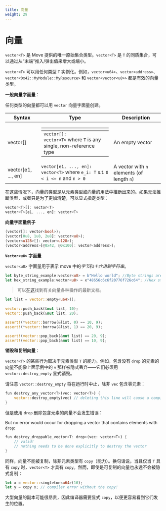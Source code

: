 ```yaml
---
title: 向量
weight: 29
---
```


# 向量

`vector<T>` 是 Move 提供的唯一原始集合类型。`vector<T>` 是 `T` 的同质集合，可以通过从“末端”推入/弹出值来增大或缩小。

`vector<T>` 可以用任何类型 `T` 实例化。例如，`vector<u64>`、`vector<address>`、`vector<0x42::MyModule::MyResource>` 和 `vector<vector<u8>>` 都是有效的向量类型。

**一般向量字面量**：

任何类型的向量都可以用 `vector` 向量字面量创建。

<!-- # Vector

`vector<T>` is the only primitive collection type provided by Move. A `vector<T>` is a homogenous collection of `T`'s that can grow or shrink by pushing/popping values off the "end".

A `vector<T>` can be instantiated with any type `T`. For example, `vector<u64>`, `vector<address>`, `vector<0x42::MyModule::MyResource>`, and `vector<vector<u8>>` are all valid vector types.

**General `vector` literals:**

Vectors of any type can be created with `vector` literals. -->

| Syntax               | Type                                                                                                                                                                                             | Description                                |
| -------------------- | ------------------------------------------------------------------------------------------------------------------------------------------------------------------------------------------------ | ------------------------------------------ |
| vector\[]            | <table data-header-hidden><thead><tr><th></th></tr></thead><tbody><tr><td><code>vector[]: vector&#x3C;T></code> where <code>T</code> is any single, non-reference type</td></tr></tbody></table> | An empty vector                            |
| vector\[e1, ..., en] | `vector[e1, ..., en]: vector<T>` where `e_i: T` s.t. `0 < i <= n` and `n > 0`                                                                                                                    | A vector with `n` elements (of length `n`) |

在这些情况下，向量的类型是从元素类型或向量的用法中推断出来的。如果无法推断类型，或者只是为了更加清楚，可以显式指定类型：

<!-- In these cases, the type of the `vector` is inferred, either from the element type or from the vector's usage. If the type cannot be inferred, or simply for added clarity, the type can be specified explicitly: -->

```rust
vector<T>[]: vector<T>
vector<T>[e1, ..., en]: vector<T>
```

**向量字面量例子**

```rust
(vector[]: vector<bool>);
(vector[0u8, 1u8, 2u8]: vector<u8>);
(vector<u128>[]: vector<u128>);
(vector<address>[@0x42, @0x100]: vector<address>);
```

**`Vector<u8>` 字面量**

<!-- `vector<u8>` literals are used to represent _byte_ and _hex strings_ in move. -->

`vector<u8>` 字面量用于表示 move 中的*字节*和*十六进制字符串*。

```rust
let byte_string_example:vector<u8> = b"Hello world"; //Byte strings are quoted string literals prefixed by a b
let hex_string_example:vector<u8> = x"48656c6c6f20776f726c64"; //Hex strings are quoted string literals prefixed by a x
```

> 可以[在这](https://github.com/aptos-labs/aptos-core/blob/main/aptos-move/framework/move-stdlib/doc/vector.md#0x1\_vector)找到有关向量各种操作的最新文档。

<!-- {% hint style="info" %} -->
<!-- Up-to-date document on various operations on `vector` can be found [here](https://github.com/aptos-labs/aptos-core/blob/main/aptos-move/framework/move-stdlib/doc/vector.md#0x1\_vector). -->
<!-- {% endhint %} -->

```rust
let list = vector::empty<u64>();
        
vector::push_back(&mut list, 10);
vector::push_back(&mut list, 20);

assert!(*vector::borrow(&list, 0) == 10, 9);
assert!(*vector::borrow(&list, 1) == 20, 9);

assert!(vector::pop_back(&mut list) == 20, 9);
assert!(vector::pop_back(&mut list) == 10, 9);
```

**销毁和复制向量**：

`vector<T>` 的某些行为取决于元素类型 `T` 的能力。例如，包含没有 `drop` 的元素的向量不能像上面示例中的 `v` 那样被隐式丢弃——它们必须用 `vector::destroy_empty` 显式销毁。

请注意 `vector::destroy_empty` 将在运行时中止，除非 `vec` 包含零元素：

<!-- **Destroying and copying `vectors`:** -->

<!-- Some behaviors of `vector<T>` depend on the abilities of the element type, `T`. For example, vectors containing elements that do not have `drop` cannot be implicitly discarded like `v` in the example above--they must be explicitly destroyed with `vector::destroy_empty`. -->

<!-- Note that `vector::destroy_empty` will abort at runtime unless `vec` contains zero elements: -->

```rust
fun destroy_any_vector<T>(vec: vector<T>) {
    vector::destroy_empty(vec) // deleting this line will cause a compiler error
}
```

但是使用 `drop` 删除包含元素的向量不会发生错误：

But no error would occur for dropping a vector that contains elements with `drop`:

```rust
fun destroy_droppable_vector<T: drop>(vec: vector<T>) {
    // valid!
    // nothing needs to be done explicitly to destroy the vector
}
```

同样，向量不能被复制，除非元素类型有 `copy`（能力）。换句话说，当且仅当 `T` 具有 `copy` 时，`vector<T>` 才具有 `copy`。然而，即使是可复制的向量也永远不会被隐式复制：

<!-- Similarly, vectors cannot be copied unless the element type has `copy`. In other words, a `vector<T>` has `copy` if and only if `T` has `copy`. However, even copyable vectors are never implicitly copied: -->

```rust
let x = vector::singleton<u64>(10);
let y = copy x; // compiler error without the copy!
```

大型向量的副本可能很昂贵，因此编译器需要显式 `copy`，以便更容易看到它们发生的位置。

<!-- Copies of large vectors can be expensive, so the compiler requires explicit `copy`'s to make it easier to see where they are happening. -->
